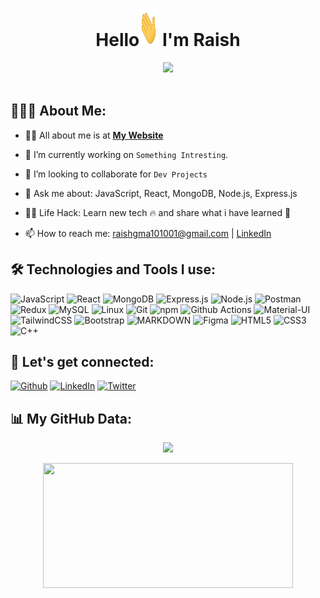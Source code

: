 <h1 align="center">Hello<img src="https://raw.githubusercontent.com/ABSphreak/ABSphreak/master/gifs/Hi.gif" width="30px" height="60px"> I'm Raish</h1>

<div align="center">
  <img src="https://res.cloudinary.com/deodsnio3/image/upload/v1717048089/banner3_ra1rnm.png" >
</div>

<br/>

## 👨🏻‍💻 About Me:

- 🙋‍♂️ All about me is at **[My Website](https://raish.tech)**

- 🔭 I’m currently working on `Something Intresting`.

- 👯 I’m looking to collaborate for `Dev Projects`

- 💬 Ask me about: JavaScript, React, MongoDB, Node.js, Express.js

- 👨‍💻 Life Hack: Learn new tech :fire: and share what i have learned :tada:

- 📫 How to reach me: [raishgma101001@gmail.com](mailto:raishgma101001@gmail.com) | [LinkedIn](https://www.linkedin.com/in/raish-vadaviya-439213289/)


## 🛠️ Technologies and Tools I use:

![JavaScript](https://img.shields.io/badge/javascript-%23F7DF1E.svg?style=for-the-badge&logo=javascript&logoColor=black)
![React](https://img.shields.io/badge/react-%2320232a.svg?style=for-the-badge&logo=react&logoColor=%2361DAFB)
![MongoDB](https://img.shields.io/badge/mongodb-%2347A248.svg?style=for-the-badge&logo=mongodb&logoColor=white)
![Express.js](https://img.shields.io/badge/express.js-%23404d59.svg?style=for-the-badge&logo=express&logoColor=%2361DAFB)
![Node.js](https://img.shields.io/badge/node.js-%2343853D.svg?style=for-the-badge&logo=node.js&logoColor=white)
![Postman](https://img.shields.io/badge/postman-%23FF6C37.svg?style=for-the-badge&logo=postman&logoColor=white)
![Redux](https://img.shields.io/badge/-Redux-764ABC?style=for-the-badge&logo=redux&logoColor=white)
![MySQL](https://img.shields.io/badge/mysql-%2300f.svg?style=for-the-badge&logo=mysql&logoColor=white)
![Linux](https://img.shields.io/badge/linux-FCC624?style=for-the-badge&logo=linux&logoColor=black)
![Git](https://img.shields.io/badge/git-%23F05033.svg?style=for-the-badge&logo=git&logoColor=white)
![npm](https://img.shields.io/badge/NPM-%23000000.svg?style=for-the-badge&logo=npm&logoColor=white)
![Github Actions](https://img.shields.io/badge/-Github_Actions-2088FF?style=for-the-badge&logo=github-actions&logoColor=white)
![Material-UI](https://img.shields.io/badge/Material--UI-0081CB?style=for-the-badge&logo=material-ui&logoColor=white)
![TailwindCSS](https://img.shields.io/badge/tailwindcss-%2338B2AC.svg?style=for-the-badge&logo=tailwind-css&logoColor=white)
![Bootstrap](https://img.shields.io/badge/bootstrap-%23563D7C.svg?style=for-the-badge&logo=bootstrap&logoColor=white)
![MARKDOWN](https://img.shields.io/badge/Markdown-000000?style=for-the-badge&logo=markdown&logoColor=white)
![Figma](https://img.shields.io/badge/figma-%23F24E1E.svg?style=for-the-badge&logo=figma&logoColor=white)
![HTML5](https://img.shields.io/badge/html5-%23E34F26.svg?style=for-the-badge&logo=html5&logoColor=white)
![CSS3](https://img.shields.io/badge/css3-%231572B6.svg?style=for-the-badge&logo=css3&logoColor=white)
![C++](https://img.shields.io/badge/c++-%2300599C.svg?style=for-the-badge&logo=c%2B%2B&logoColor=white)

## 🤝 Let's get connected:

<p><a href="https://raish.tech" target="_blank"><img alt="Github" src="https://img.shields.io/badge/Raish.tech-9146FF.svg?&style=for-the-badge&logo=appveyor&logoColor=white" height="30px" /></a> <a href="https://www.linkedin.com/in/raish-vadaviya-439213289/" target="_blank"><img alt="LinkedIn" src="https://img.shields.io/badge/linkedin-%230077B5.svg?&style=for-the-badge&logo=linkedin&logoColor=white"  height="30px"/></a>
 <a href="https://x.com/RaishVadaviya" target="_blank"><img alt="Twitter" src="https://img.shields.io/badge/twitter-%231DA1F2.svg?&style=for-the-badge&logo=twitter&logoColor=white"  height="30px"/></a>
</p>



## 📊 My GitHub Data:


<div align="center">
<p align="center">
  <img src="https://github-readme-streak-stats.herokuapp.com/?user=raish10100&theme=highcontrast&hide_border=true&border_radius=5">
</p>


  <img width="400" height="200" align="center" src="https://github-readme-stats.vercel.app/api/top-langs?username=raish10100&show_icons=true&locale=en&layout=compact&theme=vision-friendly-dark">
</div>
